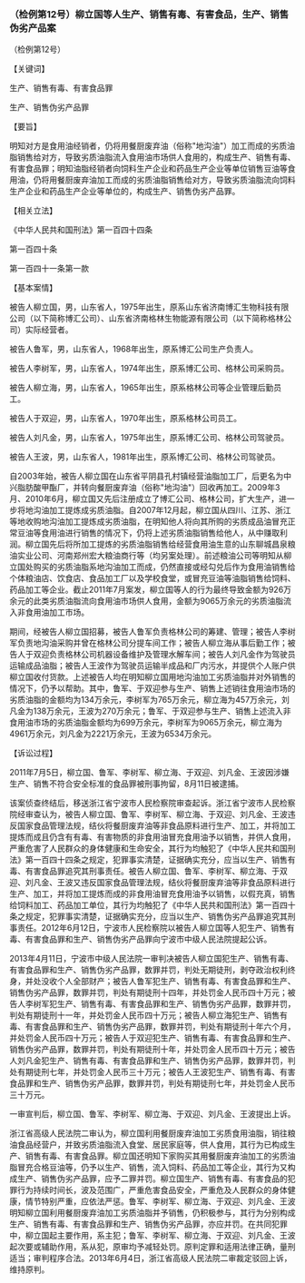 ### （检例第12号）柳立国等人生产、销售有毒、有害食品，生产、销售伪劣产品案
（检例第12号）

【关键词】

生产、销售有毒、有害食品罪

生产、销售伪劣产品罪

【要旨】

明知对方是食用油经销者，仍将用餐厨废弃油（俗称"地沟油"）加工而成的劣质油脂销售给对方，导致劣质油脂流入食用油市场供人食用的，构成生产、销售有毒、有害食品罪；明知油脂经销者向饲料生产企业和药品生产企业等单位销售豆油等食用油，仍将用餐厨废弃油加工而成的劣质油脂销售给对方，导致劣质油脂流向饲料生产企业和药品生产企业等单位的，构成生产、销售伪劣产品罪。

【相关立法】

《中华人民共和国刑法》第一百四十四条

第一百四十条

第一百四十一条第一款

【基本案情】

被告人柳立国，男，山东省人，1975年出生，原系山东省济南博汇生物科技有限公司（以下简称博汇公司）、山东省济南格林生物能源有限公司（以下简称格林公司）实际经营者。

被告人鲁军，男，山东省人，1968年出生，原系博汇公司生产负责人。

被告人李树军，男，山东省人，1974年出生，原系博汇公司、格林公司采购员。

被告人柳立海，男，山东省人，1965年出生，原系格林公司等企业管理后勤员工。

被告人于双迎，男，山东省人，1970年出生，原系格林公司员工。

被告人刘凡金，男，山东省人，1975年出生，原系博汇公司、格林公司驾驶员。

被告人王波，男，山东省人，1981年出生，原系博汇公司、格林公司驾驶员。

自2003年始，被告人柳立国在山东省平阴县孔村镇经营油脂加工厂，后更名为中兴脂肪酸甲酯厂，并转向餐厨废弃油（俗称"地沟油"）回收再加工。2009年3月、2010年6月，柳立国又先后注册成立了博汇公司、格林公司，扩大生产，进一步将地沟油加工提炼成劣质油脂。自2007年12月起，柳立国从四川、江苏、浙江等地收购地沟油加工提炼成劣质油脂，在明知他人将向其所购的劣质成品油冒充正常豆油等食用油进行销售的情况下，仍将上述劣质油脂销售给他人，从中赚取利润。柳立国先后将所加工提炼的劣质油脂销售给经营食用油生意的山东聊城昌泉粮油实业公司、河南郑州宏大粮油商行等（均另案处理）。前述粮油公司等明知从柳立国处购买的劣质油脂系地沟油加工而成，仍然直接或经勾兑后作为食用油销售给个体粮油店、饮食店、食品加工厂以及学校食堂，或冒充豆油等油脂销售给饲料、药品加工等企业。截止2011年7月案发，柳立国等人的行为最终导致金额为926万余元的此类劣质油脂流向食用油市场供人食用，金额为9065万余元的劣质油脂流入非食用油加工市场。

期间，经被告人柳立国招募，被告人鲁军负责格林公司的筹建、管理；被告人李树军负责地沟油采购并曾在格林公司分提车间工作；被告人柳立海从事后勤工作；被告人于双迎负责格林公司机器设备维护及管理水解车间；被告人刘凡金作为驾驶员运输成品油脂；被告人王波作为驾驶员运输半成品和厂内污水，并提供个人账户供柳立国收付货款。上述被告人均在明知柳立国用地沟油加工劣质油脂并对外销售的情况下，仍予以帮助。其中，鲁军、于双迎参与生产、销售上述销往食用油市场的劣质油脂的金额均为134万余元，李树军为765万余元，柳立海为457万余元，刘凡金为138万余元，王波为270万余元；鲁军、于双迎参与生产、销售上述流入非食用油市场的劣质油脂金额均为699万余元，李树军为9065万余元，柳立海为4961万余元，刘凡金为2221万余元，王波为6534万余元。

【诉讼过程】

2011年7月5日，柳立国、鲁军、李树军、柳立海、于双迎、刘凡金、王波因涉嫌生产、销售不符合安全标准的食品罪被刑事拘留，8月11日被逮捕。

该案侦查终结后，移送浙江省宁波市人民检察院审查起诉。浙江省宁波市人民检察院经审查认为，被告人柳立国、鲁军、李树军、柳立海、于双迎、刘凡金、王波违反国家食品管理法规，结伙将餐厨废弃油等非食品原料进行生产、加工，并将加工提炼而成且仍含有有毒、有害物质的非食用油冒充食用油予以销售，并供人食用，严重危害了人民群众的身体健康和生命安全，其行为均触犯了《中华人民共和国刑法》第一百四十四条之规定，犯罪事实清楚，证据确实充分，应当以生产、销售有毒、有害食品罪追究其刑事责任。被告人柳立国、鲁军、李树军、柳立海、于双迎、刘凡金、王波又违反国家食品管理法规，结伙将餐厨废弃油等非食品原料进行生产、加工，并将加工提炼而成的非食用油冒充食用油予以销售，以假充真，销售给饲料加工、药品加工单位，其行为均触犯了《中华人民共和国刑法》第一百四十条之规定，犯罪事实清楚，证据确实充分，应当以生产、销售伪劣产品罪追究其刑事责任。2012年6月12日，宁波市人民检察院以被告人柳立国等人犯生产、销售有毒、有害食品罪和生产、销售伪劣产品罪向宁波市中级人民法院提起公诉。

2013年4月11日，宁波市中级人民法院一审判决被告人柳立国犯生产、销售有毒、有害食品罪和生产、销售伪劣产品罪，数罪并罚，判处无期徒刑，剥夺政治权利终身，并处没收个人全部财产；被告人鲁军犯生产、销售有毒、有害食品罪和生产、销售伪劣产品罪，数罪并罚，判处有期徒刑十四年，并处罚金人民币四十万元；被告人李树军犯生产、销售有毒、有害食品罪和生产、销售伪劣产品罪，数罪并罚，判处有期徒刑十一年，并处罚金人民币四十万元；被告人柳立海犯生产、销售有毒、有害食品罪和生产、销售伪劣产品罪，数罪并罚，判处有期徒刑十年六个月，并处罚金人民币四十万元；被告人于双迎犯生产、销售有毒、有害食品罪和生产、销售伪劣产品罪，数罪并罚，判处有期徒刑十年，并处罚金人民币四十万元；被告人刘凡金犯生产、销售有毒、有害食品罪和生产、销售伪劣产品罪，数罪并罚，判处有期徒刑七年，并处罚金人民币三十万元；被告人王波犯生产、销售有毒、有害食品罪和生产、销售伪劣产品罪，数罪并罚，判处有期徒刑七年，并处罚金人民币三十万元。

一审宣判后，柳立国、鲁军、李树军、柳立海、于双迎、刘凡金、王波提出上诉。

浙江省高级人民法院二审认为，柳立国利用餐厨废弃油加工劣质食用油脂，销往粮油食品经营户，并致劣质油脂流入食堂、居民家庭等，供人食用，其行为已构成生产、销售有毒、有害食品罪。柳立国还明知下家购买其用餐厨废弃油加工的劣质油脂冒充合格豆油等，仍予以生产、销售，流入饲料、药品加工等企业，其行为又构成生产、销售伪劣产品罪，应予二罪并罚。柳立国生产、销售有毒、有害食品的犯罪行为持续时间长，波及范围广，严重危害食品安全，严重危及人民群众的身体健康，情节特别严重，应依法严惩。鲁军、李树军、柳立海、于双迎、刘凡金、王波明知柳立国利用餐厨废弃油加工劣质油脂并予销售，仍积极参与，其行为分别构成生产、销售有毒、有害食品罪和生产、销售伪劣产品罪，亦应并罚。在共同犯罪中，柳立国起主要作用，系主犯；鲁军、李树军、柳立海、于双迎、刘凡金、王波起次要或辅助作用，系从犯，原审均予减轻处罚。原判定罪和适用法律正确，量刑适当；审判程序合法。2013年6月4日，浙江省高级人民法院二审裁定驳回上诉，维持原判。
